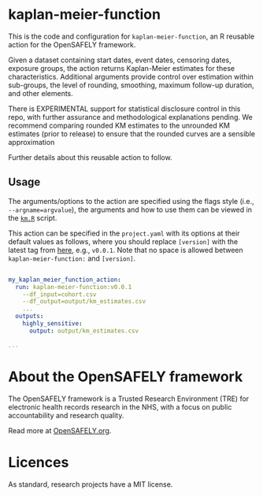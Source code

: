 # kaplan-meier-function

This is the code and configuration for `kaplan-meier-function`, an R reusable action for the OpenSAFELY framework.

Given a dataset containing start dates, event dates, censoring dates, exposure groups, the action returns Kaplan-Meier estimates for these characteristics. 
Additional arguments provide control over estimation within sub-groups, the level of rounding, smoothing, maximum follow-up duration, and other elements.

There is EXPERIMENTAL support for statistical disclosure control in this repo, with further assurance and methodological explanations pending. 
We recommend comparing rounded KM estimates to the unrounded KM estimates (prior to release) to ensure that the rounded curves are a sensible approximation

Further details about this reusable action to follow.


## Usage

The arguments/options to the action are specified using the flags style
(i.e., `--argname=argvalue`), the arguments and how to use them can be
viewed in the [`km.R`](./analysis/km.R) script.

This action can be specified in the `project.yaml` with its options at
their default values as follows, where you should replace `[version]`
with the latest tag from
[here](https://github.com/opensafely-actions/kaplan-meier-function/tags),
e.g., `v0.0.1`. Note that no space is allowed between
`kaplan-meier-function:` and `[version]`.

``` yaml

my_kaplan_meier_function_action:
  run: kaplan-meier-function:v0.0.1
    --df_input=cohort.csv
    --df_output=output/km_estimates.csv
    ...
  outputs:
    highly_sensitive:
      output: output/km_estimates.csv

...
```

# About the OpenSAFELY framework

The OpenSAFELY framework is a Trusted Research Environment (TRE) for electronic
health records research in the NHS, with a focus on public accountability and
research quality.

Read more at [OpenSAFELY.org](https://opensafely.org).

# Licences

As standard, research projects have a MIT license.

